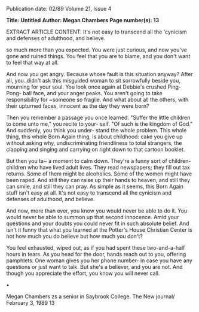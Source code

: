 Publication date: 02/89
Volume 21, Issue 4

**Title: Untitled**
**Author: Megan Chambers**
**Page number(s): 13**

EXTRACT ARTICLE CONTENT:
It's not easy to 
transcend all the 
'cynicism and defenses 
of adulthood, and 
believe. 

so much more than you expected. You 
were just curious, and now you've 
gone and ruined things. You feel that 
you are to blame, and you don't want 
to feel that way at all. 

And now you get angry. Because 
whose fault is this situation anyway? 
After all, you..didn't ask this misguided 
woman to sit sorrowfully beside you, 
mourning for your soul. You look once 
again at Debbie's crushed Ping-Pong-
ball face, and your anger peaks. You 
aren't going to take responsibility for 
~someone so fragile. And what about all 
the others, with their upturned faces, 
innocent as the day they were born? 

Then you remember a passage you 
once learned. "Suffer the little children 
to come unto me," you recite to your-
self. "Of such is the kingdom of God." 
And suddenly, you think you under-
stand the whole problem. This whole 
thing, this whole Born Again thing, is 
about childhood: cake you give up 
without asking why, undiscriminating 
friendliness to total strangers, the 
clapping and singing and carrying on 
right down to that cartoon booklet. 

But then you ta~ a moment to calm 
down. They're a funny 
sort of 
children- children who have lived 
adult lives. They read newspapers; 
they fill out tax returns. Some of them 
might be alcoholics. Some of the 
women might have been raped. And 
still they can raise up their hands to 
heaven, and still they can smile, and 
still they can pray. As simple as it 
seems, this Born Again stuff isn't easy 
at all. It's not easy to transcend all the 
cynicism and defenses of adulthood, 
and believe. 

And now, more than ever, you know 
you would never be able to do it. You 
would never be able to summon up 
that second innocence. Amid your 
questions and your doubts you could 
never fit in such absolute belief. And 
isn't it funny that what you learned at 
the Potter's House Christian Center is 
not how much you do believe but how 
much you don't? 

You feel exhausted, wiped out, as if 
you had spent these two-and-a-half 
hours in tears. As you head for the 
door, hands reach out to you, offering 
pamphlets. One woman gives you her 
phone number- in case you have any 
questions or just want to talk. But she's 
a believer, and you are not. And 
though you appreciate the effort, you 
know you will never call. 

• 

Megan Chambers zs a senior in Saybrook 
College. 
The New journal/ February 3, 1989 13